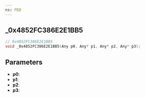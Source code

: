 ```yaml
---
ns: PED
---
```

## _0x4852FC386E2E1BB5

```c
// 0x4852FC386E2E1BB5
void _0x4852FC386E2E1BB5(Any p0, Any* p1, Any* p2, Any* p3);
```


## Parameters
* **p0**: 
* **p1**: 
* **p2**: 
* **p3**: 

